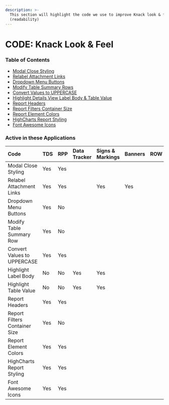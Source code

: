 ```yaml
---
description: >-
  This section will highlight the code we use to improve Knack look & feel
  (readability)
---
```


# CODE: Knack Look & Feel

### Table of Contents

* [Modal Close Styling](https://atd-dts.gitbook.io/atd-knack-operations/knack-code/looks/modal-close-styling)
* [Relabel Attachment Links](https://atd-dts.gitbook.io/atd-knack-operations/knack-code/looks/relabel-attachment-links)
* [Dropdown Menu Buttons](https://atd-dts.gitbook.io/atd-knack-operations/knack-code/looks/dropdown-menu-buttons)
* [Modify Table Summary Rows](https://atd-dts.gitbook.io/atd-knack-operations/knack-code/looks/modify-table-summary-row)
* [Convert Values to UPPERCASE](https://atd-dts.gitbook.io/atd-knack-operations/knack-code/looks/convert-values-to-uppercase)
* [Highlight Details View Label Body & Table Value](https://atd-dts.gitbook.io/atd-knack-operations/knack-code/looks/highlight-label-body)
* [Report Headers](https://atd-dts.gitbook.io/atd-knack-operations/knack-code/looks/report-headers)
* [Report Filters Container Size](https://atd-dts.gitbook.io/atd-knack-operations/knack-code/looks/report-filter-container)
* [Report Element Colors](https://atd-dts.gitbook.io/atd-knack-operations/knack-code/looks/report-element-colors)
* [HighCharts Report Styling](https://atd-dts.gitbook.io/atd-knack-operations/knack-code/looks/global-report-styling)
* [Font Awesome Icons](https://atd-dts.gitbook.io/atd-knack-operations/knack-code/looks/fa-icons)



### Active in these Applications

| Code | TDS | RPP | Data Tracker | Signs & Markings | Banners | ROW | DTS | HR | Finance | Parking Enterprise | VZA | SMO |
| :--- | :--- | :--- | :--- | :--- | :--- | :--- | :--- | :--- | :--- | :--- | :--- | :--- |
| Modal Close Styling | Yes | Yes |  |  |  |  |  |  |  |  |  |  |
| Relabel Attachment Links | Yes | Yes |  | Yes | Yes |  |  |  |  |  |  |  |
| Dropdown Menu Buttons | Yes | No |  |  |  |  |  |  |  |  |  |  |
| Modify Table Summary Row | Yes | No |  |  |  |  |  |  |  |  |  |  |
| Convert Values to UPPERCASE | Yes | Yes |  |  |  |  |  |  |  |  |  |  |
| Highlight Label Body | No | No | Yes | Yes |  |  |  |  | Yes | Yes |  |  |
| Highlight Table Value | No | No | Yes | Yes |  |  |  |  | Yes | Yes |  |  |
| Report Headers | Yes | Yes |  |  |  |  |  |  |  |  |  |  |
| Report Filters Container Size | Yes | No |  |  |  |  |  |  |  |  |  |  |
| Report Element Colors | Yes | Yes |  |  |  |  |  |  |  |  |  |  |
| HighCharts Report Styling | Yes | Yes |  |  |  |  |  |  |  |  |  |  |
| Font Awesome Icons | Yes | Yes |  |  |  |  |  |  |  |  |  |  |





